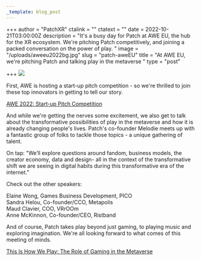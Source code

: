 ```yaml
---
_template: blog_post
---
```


+++
author = "PatchXR"
ctalink = ""
ctatext = ""
date = 2022-10-21T03:00:00Z
description = "It's a busy day for Patch at AWE EU, the hub for the XR ecosystem. We're pitching Patch competitively, and joining a packed conversation on the power of play. "
image = "/uploads/aweeu2022bg.jpg"
slug = "patch-aweEU"
title = "At AWE EU, we're pitching Patch and talking play in the metaverse "
type = "post"

+++
![](/uploads/aweeu2022bg.jpg)

First, AWE is hosting a start-up pitch competition - so we're thrilled to join these top innovators in getting to tell our story.

[AWE 2022: Start-up Pitch Competition](https://www.awexr.com/eu-2022/startup_pitch)

And while we're getting the nerves some excitement, we also get to talk about the transformative possibilities of play in the metaverse and how it is already changing people's lives. Patch's co-founder Melodie meets up with a fantastic group of folks to tackle those topics - a unique gathering of talent.

On tap: "We’ll explore questions around fandom, business models, the creator economy, data and design- all in the context of the transformative shift we are seeing in digital habits during this transformative era of the internet."

Check out the other speakers:

Elaine Wong, Games Business Development, PICO  
Sandra Helou, Co-founder/CCO, Metapolis  
Maud Clavier, COO, VRrOOm  
Anne McKinnon, Co-founder/CEO, Ristband

And of course, Patch takes play beyond just gaming, to playing music and exploring imagination. We're all looking forward to what comes of this meeting of minds.

[This Is How We Play: The Role of Gaming in the Metaverse](https://www.awexr.com/eu-2022/agenda/3115-this-is-how-we-play-the-role-of-gaming-in-the-meta)

